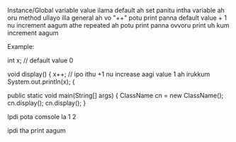 Instance/Global variable value ilama default ah set panitu intha variable ah oru method ullayo illa general ah vo "++" 
potu print panna default value + 1 nu increment aagum athe repeated ah potu print panna ovvoru print uh kum increment aagum

Example:

  int x; // default value 0

  void display()  {
    x++; // ipo ithu +1 nu increase aagi value 1 ah irukkum
    System.out.println(x);
  {

  public static void main(String[] args)  {
    ClassName cn = new ClassName();
    cn.display();
    cn.display();
  }

  Ipdi pota comsole la
    1
    2

ipdi tha print aagum
  

  
